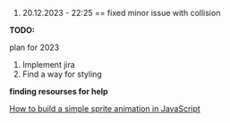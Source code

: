 1. 20.12.2023 - 22:25 == fixed minor issue with collision

**TODO:**

plan for 2023

1. Implement jira
2. Find a way for styling

**finding resourses for help**

<a href ="https://medium.com/dailyjs/how-to-build-a-simple-sprite-animation-in-javascript-b764644244aa">How to build a simple sprite animation in JavaScript</a>
